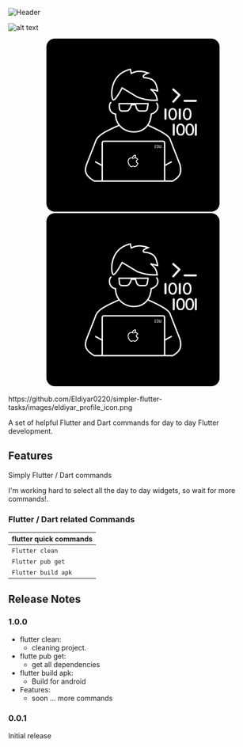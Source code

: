 ![Header](https://github.com/Eldiyar0220/Eldiyar0220/blob/main/images/eldiyar_profile_icon.png)

![alt text](http://images/eldiyar_profile_icon.png)
<p align="center">
  <img src="images/eldiyar_profile_icon.png" width="350" title="hover text">
  <img src="images/eldiyar_profile_icon.png" width="350" alt="accessibility text">
</p>
https://github.com/Eldiyar0220/simpler-flutter-tasks/images/eldiyar_profile_icon.png

A set of helpful Flutter and Dart commands for day to day Flutter development.

## Features

Simply Flutter / Dart commands

I'm working hard to select all the day to day widgets, so wait for more commands!.

### Flutter / Dart related Commands

| flutter quick commands   |
| ------------------------------------ |
| `Flutter clean`                      |
| `Flutter pub get`                    |
| `Flutter build apk`                  |

## Release Notes



### 1.0.0

- flutter clean:
  - cleaning project.
- flutte pub get:
  - get all dependencies 
- flutter build apk:
  - Build for android
- Features:
  - soon ... more commands

### 0.0.1

Initial release
